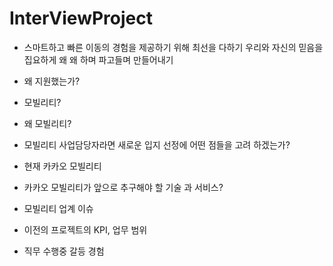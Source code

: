 # InterViewProject

* 스마트하고 빠른 이동의 경험을 제공하기 위해 최선을 다하기 우리와 자신의 믿음을 집요하게 왜 왜 하며 파고들며 만들어내기

* 왜 지원했는가?

* 모빌리티?

* 왜 모빌리티?

* 모빌리티 사업담당자라면 새로운 입지 선정에 어떤 점들을 고려 하겠는가?

* 현재 카카오 모빌리티

* 카카오 모빌리티가 앞으로 추구해야 할 기술 과 서비스?

* 모빌리티 업계 이슈

* 이전의 프로젝트의 KPI, 업무 범위

* 직무 수행중 갈등 경험
